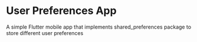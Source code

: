 # User Preferences App

A simple Flutter mobile app that implements shared_preferences package to store different user preferences
